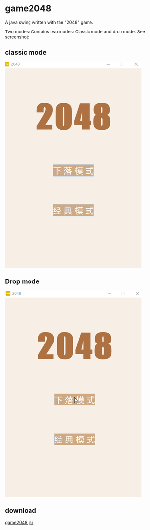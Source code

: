# game2048
A java swing written with the "2048" game.

Two modes:
Contains two modes: Classic mode and drop mode. See screenshot:

## classic mode

![Classic mode](https://github.com/brandonbai/game2048/blob/master/screenshot2.gif)

## Drop mode

![Drop mode](https://github.com/brandonbai/game2048/blob/master/screenshot1.gif)

## download

[game2048.jar](https://github.com/brandonbai/game2048/blob/master/game2048.jar?raw=true)
